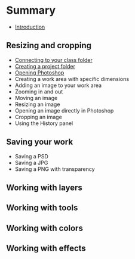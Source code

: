 # Summary

* [Introduction](README.md)

## Resizing and cropping
* [Connecting to your class folder](connecting-to-your-class-folder.md)
* [Creating a project folder](creating-a-project-folder.md)
* [Opening Photoshop](opening-photoshop.md)
* Creating a work area with specific dimensions
* Adding an image to your work area
* Zooming in and out
* Moving an image
* Resizing an image
* Opening an image directly in Photoshop
* Cropping an image
* Using the History panel

## Saving your work
* Saving a PSD
* Saving a JPG
* Saving a PNG with transparency

## Working with layers

## Working with tools

## Working with colors

## Working with effects

